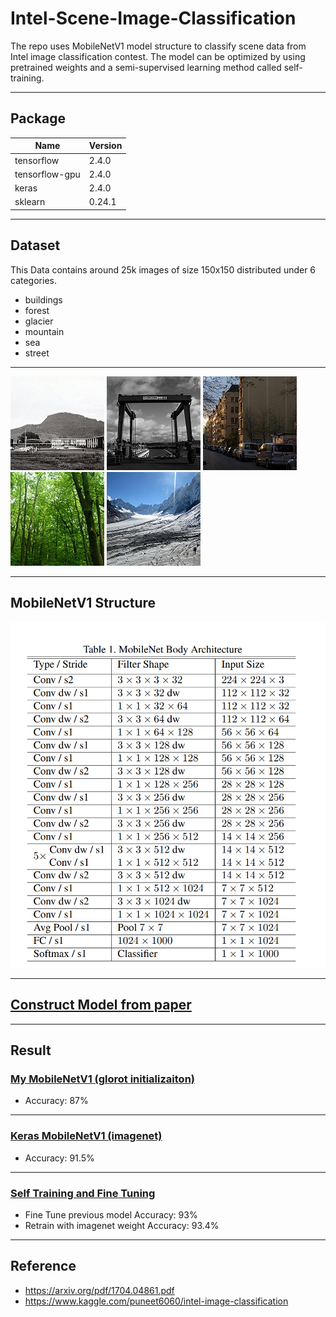 # Intel-Scene-Image-Classification
The repo uses MobileNetV1 model structure to classify scene data from Intel image classification contest.
The model can be optimized by using pretrained weights and a semi-supervised learning method called self-training.

---

## Package
|Name|Version|
|----|----|
|tensorflow|2.4.0|
|tensorflow-gpu|2.4.0|
|keras|2.4.0|
|sklearn|0.24.1|

---

## Dataset
This Data contains around 25k images of size 150x150 distributed under 6 categories.
- buildings
- forest
- glacier
- mountain
- sea
- street
---

![image](./readme_img/0.jpg)
![image](./readme_img/1.jpg)
![image](./readme_img/2.jpg)
![image](./readme_img/8.jpg)
![image](./readme_img/10.jpg)

---

## MobileNetV1 Structure
![image](./readme_img/mobilenet_img.PNG)

---

## [Construct Model from paper](./my_mobilenet.py)

---

## Result
### [My MobileNetV1 (glorot initializaiton)](./Intel_mymobilenet_glorot.ipynb)
- Accuracy: 87%

---

### [Keras MobileNetV1 (imagenet)](./Intel_mobilenet_withweight.ipynb)
- Accuracy: 91.5%

---

### [Self Training and Fine Tuning](./Intel_selftraining.ipynb)
- Fine Tune previous model Accuracy: 93%
- Retrain with imagenet weight Accuracy: 93.4%

---
## Reference
- https://arxiv.org/pdf/1704.04861.pdf
- https://www.kaggle.com/puneet6060/intel-image-classification
